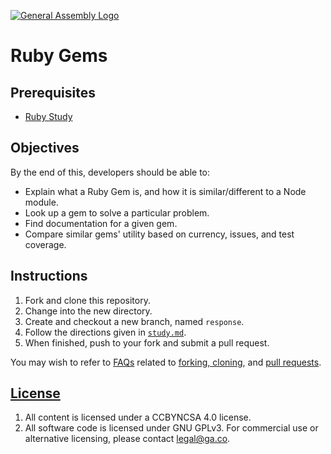 [![General Assembly Logo](https://camo.githubusercontent.com/1a91b05b8f4d44b5bbfb83abac2b0996d8e26c92/687474703a2f2f692e696d6775722e636f6d2f6b6538555354712e706e67)](https://generalassemb.ly/education/web-development-immersive)

# Ruby Gems

## Prerequisites

-   [Ruby Study](https://git.generalassemb.ly/ga-wdi-boston/ruby-study)

## Objectives

By the end of this, developers should be able to:

-   Explain what a Ruby Gem is, and how it is similar/different to a Node module.
-   Look up a gem to solve a particular problem.
-   Find documentation for a given gem.
-   Compare similar gems' utility based on currency, issues, and test coverage.

## Instructions

1.  Fork and clone this repository.
1.  Change into the new directory.
1.  Create and checkout a new branch, named `response`.
1.  Follow the directions given in [`study.md`](study.md).
1.  When finished, push to your fork and submit a pull request.

You may wish to refer to [FAQs](https://git.generalassemb.ly/ga-wdi-boston/meta/wiki/)
related to [forking,
cloning](https://git.generalassemb.ly/ga-wdi-boston/meta/wiki/ForkAndClone), and [pull
requests](https://git.generalassemb.ly/ga-wdi-boston/meta/wiki/PullRequest).

## [License](LICENSE)

1.  All content is licensed under a CC­BY­NC­SA 4.0 license.
1.  All software code is licensed under GNU GPLv3. For commercial use or
    alternative licensing, please contact legal@ga.co.
